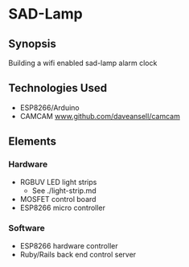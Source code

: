 SAD-Lamp
=======================

## Synopsis

Building a wifi enabled sad-lamp alarm clock

## Technologies Used

- ESP8266/Arduino
- CAMCAM  www.github.com/daveansell/camcam

## Elements

### Hardware

- RGBUV LED light strips
  - See ./light-strip.md
- MOSFET control board
- ESP8266 micro controller

### Software
- ESP8266 hardware controller
- Ruby/Rails back end control server
